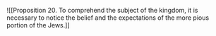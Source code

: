 ![[Proposition 20. To comprehend the subject of the kingdom, it is necessary to notice the belief and the expectations of the more pious portion of the Jews.]]